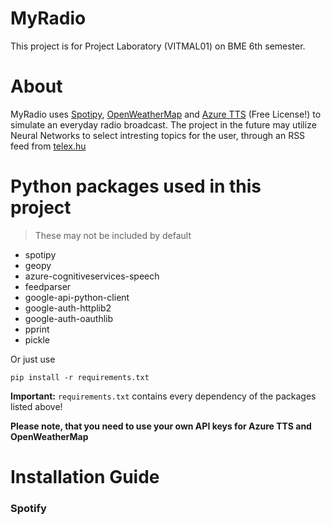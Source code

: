 # MyRadio

This project is for Project Laboratory (VITMAL01) on BME 6th semester.

# About

MyRadio uses [Spotipy](https://spotipy.readthedocs.io/en/2.18.0/), [OpenWeatherMap](https://openweathermap.org/api)
and [Azure TTS](https://docs.microsoft.com/en-us/azure/cognitive-services/speech-service/index-text-to-speech) (Free
License!) to simulate an everyday radio broadcast. The project in the future may utilize Neural Networks to select
intresting topics for the user, through an RSS feed from [telex.hu](https://telex.hu/)

# Python packages used in this project

> These may not be included by default

* spotipy
* geopy
* azure-cognitiveservices-speech
* feedparser
* google-api-python-client
* google-auth-httplib2
* google-auth-oauthlib
* pprint
* pickle

Or just use

```
pip install -r requirements.txt
```

**Important:** ``requirements.txt`` contains every dependency of the packages listed above!

**Please note, that you need to use your own API keys for Azure TTS and OpenWeatherMap**

# Installation Guide

### Spotify

